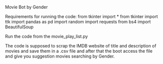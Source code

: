 Movie Bot by Gender

Requirements for running the code:
  from tkinter import *
  from tkinter import ttk
  import pandas as pd
  import random
  import requests
  from bs4 import BeautifulSoup

Run the code from the movie_play_list.py

The code is supposed to scrap the IMDB website of title and description of movies and save them in a .csv file and after that the boot access the file and give you suggestion movies searching by Gender.
